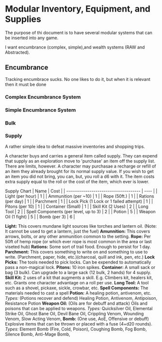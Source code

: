 # Modular Inventory, Equipment, and Supplies

The purpose of thi document is to have several modular systems that can be inserted into any game.

I want encumbrance (complex, simple),and wealth systems (RAW and Abstracted).

## Encumbrance

Tracking encumbrace sucks. No one likes to do it, but when it is relevant then it must be done

### Complex Encumbrance System



### Simple Encumbrance System


### Bulk

### Supply

A rather simple idea to defeat massive inventories and shopping trips.

A character buys and carries a general item called supply. They can expend that supply as an exploration move to 'purchase' an item off the supply list. There are limits, however. A character may purchasae a recharge or refill of an item they already brought for its normal supply value. If you wish to get an item you did not bring, you can, but, you roll a d6 with it. The item costs extra supply equal to the roll or the cost of the item, which ever is lower.

Supply Chart
| Name                                   | Cost |
| -------------------------------------- | ---- |
| Light (per hour)                       | 1    |
| Ammunition (per ~10)                   | 1    |
| Rope (50ft.)                           | 1    |
| Rations (per day)                      | 1    |
| Parchment                              | 1    |
| Lock Pick (1 Lock or 1 failed attempt) | 1    |
| Pitons (per 10)                        | 1    |
| Container (Small)                      | 1    |
| Skill Kit (2 Uses)                     | 2    |
| Long Tool                              | 2    |
| Spell Components (per level, up to 3)  | 2    |
| Potion                                 | 5    |
| Weapon Oil (1 fight)                   | 5    |
| Bomb (per 3)                           | 6    |

**Light:** This covers mundane light sources like torches and lantern oil. (Note: It cannot be used to get a lantern, just the fuel)
**Amunnition:** This covers arrows, bolts, or any other ammunition common to the setting.
**Rope:** Per 50ft of hemp rope (or which ever rope is most common in the area or last viseted hub)
**Rations:** Some sort of trail food. Enough to persist for 1 day.
**Parchment:** This covers something to write on and something to use to write. (Parchment, paper, hide, etc.)(charcoal, quill and ink, pen, etc.)
**Lock Picks:** The tools needed to pick locks. Can be expended to automatically pass a non-magical lock.
**Pitons:** 10 iron spikes.
**Container:** A small sack or bag (3 bulk). Can upgrade to a large sack (12 bulk, 2 hands) for 4 supply.
**Skill Kit:** 2 uses of a kit that augments a skill. E.g. Climbers kit, healers kit, etc. Grants one character advantage on a roll per use.
**Long Tool:** A tool such as a shovel, pickaxe, sickle, crowbar, etc. 
**Spell Components:** The materials needed to cast a spell
**Potion:** A healing potion, antivenom, etc.
    *Types:* (Potions recover and defend) Healing Potion, Antivenom, Antipoison, Resistance Potion
**Weapon Oil:** (Oils are for debuff and attack) Oils and poisons that can be applied to weapons.
    *Types:* Quicksilver Oil, Elemental Strike Oil, Ghost Bane Oil, Devil Bane Oil, Crippling Venom, Wounding Venom, Slow Acting Venom, 
**Bomb:** (One use, AoE, Offensive or debuff) Explosive items that can be thrown or placed with a fuse (4+d20 rounds).
    *Types:* Element Bomb (Fire, Cold, Poison), Coughing Bomb, Fog Bomb, Silence Bomb, Anti-Mage Bomb, 